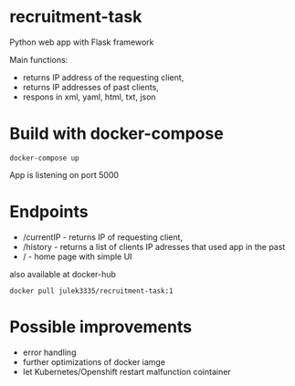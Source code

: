 # recruitment-task

Python web app with Flask framework

Main functions:
- returns IP address of the requesting client,
- returns IP addresses of past clients,
- respons in xml, yaml, html, txt, json


# Build with docker-compose
```
docker-compose up
```
App is listening on port 5000

# Endpoints

- /currentIP - returns IP of requesting client,
- /history - returns a list of clients IP adresses that used app in the past
- / - home page with simple UI 

also available at docker-hub
```
docker pull julek3335/recruitment-task:1
```

# Possible improvements
- error handling
- further optimizations of docker iamge
- let Kubernetes/Openshift restart malfunction cointainer
